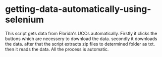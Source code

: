 # getting-data-automatically-using-selenium
This script gets data from Florida's UCCs automatically.
Firstly it clicks the buttons which are necessery to download the data. 
secondly it downloads the data.
after that the script extracts zip files to determined folder as txt.
then it reads the data. 
All the process is automatic.
